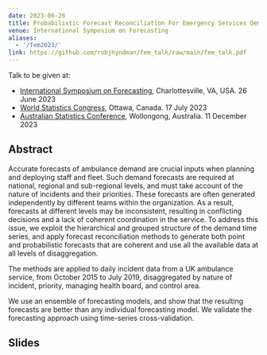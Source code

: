 ```yaml
---
date: 2023-06-26
title: Probabilistic Forecast Reconciliation For Emergency Services Demand
venue: International Symposium on Forecasting
aliases:
  - '/fem2023/'
link: https://github.com/robjhyndman/fem_talk/raw/main/fem_talk.pdf
---
```


Talk to be given at:

* [International Symposium on Forecasting](https://isf.forecasters.org), Charlottesville, VA, USA. 26 June 2023
* [World Statistics Congress](https://www.isi2023.org), Ottawa, Canada. 17 July 2023
* [Australian Statistics Conference](https://www.asc2023.org), Wollongong, Australia. 11 December 2023


## Abstract

Accurate forecasts of ambulance demand are crucial inputs when planning and deploying staff and fleet. Such demand forecasts are required at national, regional and sub-regional levels, and must take account of the nature of incidents and their priorities. These forecasts are often generated independently by different teams within the organization. As a result, forecasts at different levels may be inconsistent, resulting in conflicting decisions and a lack of coherent coordination in the service. To address this issue, we exploit the hierarchical and grouped structure of the demand time series, and apply forecast reconciliation methods to generate both point and probabilistic forecasts that are coherent and use all the available data at all levels of disaggregation.

The methods are applied to daily incident data from a UK ambulance service, from October 2015 to July 2019, disaggregated by nature of incident, priority, managing health board, and control area.

We use an ensemble of forecasting models, and show that the resulting forecasts are better than any individual forecasting model. We validate the forecasting approach using time-series cross-validation.

## Slides
